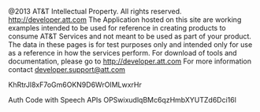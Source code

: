 @2013 AT&T Intellectual Property. All rights reserved. http://developer.att.com The Application hosted on this site are working examples intended to be used for reference in creating products to consume AT&T Services and not meant to be used as part of your product. The data in these pages is for test purposes only and intended only for use as a reference in how the services perform. For download of tools and documentation, please go to http://developer.att.com For more information contact developer.support@att.com

KhRtrJl8xF7oGm6OKN9D6WrOIMLwxrHr


Auth Code with Speech APIs
OPSwixudlqBMc6qzHmbXYUTZd6Dci16l

